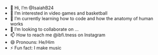- 👋 Hi, I’m @IsaiahB24
- 👀 I’m interested in video games and basketball
- 🌱 I’m currently learning how to code and how the anatomy of human works
- 💞️ I’m looking to collaborate on ...
- 📫 How to reach me @ibfi.tness on Instagram
- 😄 Pronouns: He/Him
- ⚡ Fun fact: I make music 

<!---
IsaiahB24/IsaiahB24 is a ✨ special ✨ repository because its `README.md` (this file) appears on your GitHub profile.
You can click the Preview link to take a look at your changes.
--->
